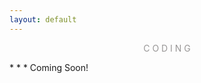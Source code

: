 ```yaml
---
layout: default
---
```

<p style="text-align: center; color:#5c58589f; margin =0">C O D I N G</p>
* * *
Coming Soon!
